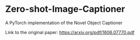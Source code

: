 # Zero-shot-Image-Captioner
A PyTorch implementation of the Novel Object Captioner

Link to the original paper: https://arxiv.org/pdf/1606.07770.pdf
